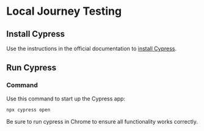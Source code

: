 # Local Journey Testing

## Install Cypress

Use the instructions in the official documentation to [install Cypress](https://docs.cypress.io/app/get-started/install-cypress#Install).

## Run Cypress

### Command

Use this command to start up the Cypress app:

```bash
npx cypress open
```

Be sure to run cypress in Chrome to ensure all functionality works correctly.
